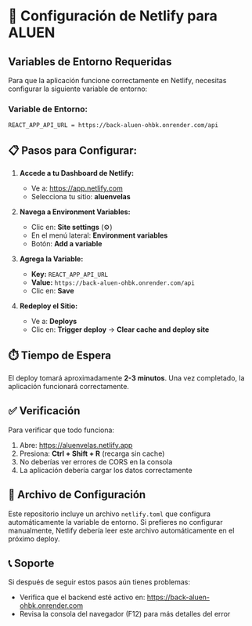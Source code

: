 # 🚀 Configuración de Netlify para ALUEN

## Variables de Entorno Requeridas

Para que la aplicación funcione correctamente en Netlify, necesitas configurar la siguiente variable de entorno:

### Variable de Entorno:
```
REACT_APP_API_URL = https://back-aluen-ohbk.onrender.com/api
```

## 📋 Pasos para Configurar:

1. **Accede a tu Dashboard de Netlify:**
   - Ve a: https://app.netlify.com
   - Selecciona tu sitio: **aluenvelas**

2. **Navega a Environment Variables:**
   - Clic en: **Site settings** (⚙️)
   - En el menú lateral: **Environment variables**
   - Botón: **Add a variable**

3. **Agrega la Variable:**
   - **Key:** `REACT_APP_API_URL`
   - **Value:** `https://back-aluen-ohbk.onrender.com/api`
   - Clic en: **Save**

4. **Redeploy el Sitio:**
   - Ve a: **Deploys**
   - Clic en: **Trigger deploy** → **Clear cache and deploy site**

## ⏱️ Tiempo de Espera

El deploy tomará aproximadamente **2-3 minutos**. Una vez completado, la aplicación funcionará correctamente.

## ✅ Verificación

Para verificar que todo funciona:
1. Abre: https://aluenvelas.netlify.app
2. Presiona: **Ctrl + Shift + R** (recarga sin cache)
3. No deberías ver errores de CORS en la consola
4. La aplicación debería cargar los datos correctamente

## 🔧 Archivo de Configuración

Este repositorio incluye un archivo `netlify.toml` que configura automáticamente la variable de entorno. Si prefieres no configurar manualmente, Netlify debería leer este archivo automáticamente en el próximo deploy.

## 📞 Soporte

Si después de seguir estos pasos aún tienes problemas:
- Verifica que el backend esté activo en: https://back-aluen-ohbk.onrender.com
- Revisa la consola del navegador (F12) para más detalles del error

